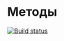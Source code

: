 # Методы

[![Build status](https://ci.appveyor.com/api/projects/status/fh4lpqf6hmgmyehe?svg=true)](https://ci.appveyor.com/project/GalantsevIlya/method)